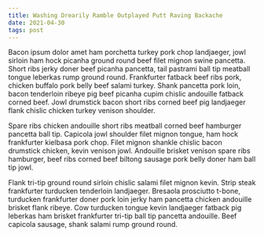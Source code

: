 ```yaml
---
title: Washing Drearily Ramble Outplayed Putt Raving Backache
date: 2021-04-30
tags: post
---
```


Bacon ipsum dolor amet ham porchetta turkey pork chop landjaeger, jowl sirloin ham hock picanha ground round beef filet mignon swine pancetta.  Short ribs jerky doner beef picanha pancetta, tail pastrami ball tip meatball tongue leberkas rump ground round.  Frankfurter fatback beef ribs pork, chicken buffalo pork belly beef salami turkey.  Shank pancetta pork loin, bacon tenderloin ribeye pig beef picanha cupim chislic andouille fatback corned beef.  Jowl drumstick bacon short ribs corned beef pig landjaeger flank chislic chicken turkey venison shoulder.

Spare ribs chicken andouille short ribs meatball corned beef hamburger pancetta ball tip.  Capicola jowl shoulder filet mignon tongue, ham hock frankfurter kielbasa pork chop.  Filet mignon shankle chislic bacon drumstick chicken, kevin venison jowl.  Andouille brisket venison spare ribs hamburger, beef ribs corned beef biltong sausage pork belly doner ham ball tip jowl.

Flank tri-tip ground round sirloin chislic salami filet mignon kevin.  Strip steak frankfurter turducken tenderloin landjaeger.  Bresaola prosciutto t-bone, turducken frankfurter doner pork loin jerky ham pancetta chicken andouille brisket flank ribeye.  Cow turducken tongue kevin landjaeger fatback pig leberkas ham brisket frankfurter tri-tip ball tip pancetta andouille.  Beef capicola sausage, shank salami rump ground round.